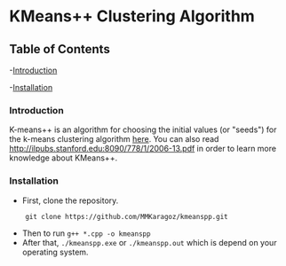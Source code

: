 # KMeans++ Clustering Algorithm

## Table of Contents

-[Introduction](#introduction)

-[Installation](#installation)

### Introduction

K-means++ is an algorithm for choosing the initial values (or "seeds") for the k-means clustering algorithm [here](https://en.wikipedia.org/wiki/K-means%2B%2B).
You can also read http://ilpubs.stanford.edu:8090/778/1/2006-13.pdf in order to learn more knowledge about KMeans++.

### Installation

- First, clone the repository. <br>

```
    git clone https://github.com/MMKaragoz/kmeanspp.git
```

- Then to run `g++ *.cpp -o kmeanspp`
- After that, `./kmeanspp.exe` or `./kmeanspp.out` which is depend on your operating system.
